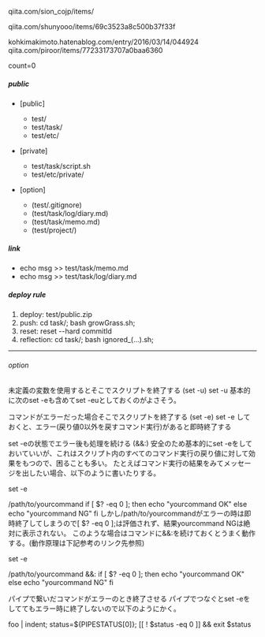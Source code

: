 <!-- インフラ -->
qiita.com/sion_cojp/items/

<!-- with python -->
qiita.com/shunyooo/items/69c3523a8c500b37f33f

<!-- 以下参照 -->
kohkimakimoto.hatenablog.com/entry/2016/03/14/044924
qiita.com/piroor/items/77233173707a0baa6360


<!-- spaceに注意。 -->
count=0

##### public
+ [public]
  - test/
  - test/task/
  - test/etc/

+ [private]
  - test/task/script.sh
  - test/etc/private/

+ [option]
  - (test/.gitignore)
  - (test/task/log/diary.md)
  - (test/task/memo.md)
  - (test/project/)


##### link
+ echo msg >> test/task/memo.md
+ echo msg >> test/task/log/diary.md


##### deploy rule
1. deploy: test/public.zip
2. push: cd task/; bash growGrass.sh;
3. reset: reset --hard commitId
4. reflection: cd task/; bash ignored_(...).sh;

___
###### option 
未定義の変数を使用するとそこでスクリプトを終了する (set -u)
set -u
基本的に次のset -eも含めてset -euとしておくのがよさそう。

コマンドがエラーだった場合そこでスクリプトを終了する (set -e)
set -e
しておくと、エラー(戻り値0以外を戻すコマンド実行)があると即時終了する

set -eの状態でエラー後も処理を続ける (&&:)
安全のため基本的にset -eをしておいていいが、これはスクリプト内のすべてのコマンド実行の戻り値に対して効果をもつので、困ることも多い。 たとえばコマンド実行の結果をみてメッセージを出したい場合、以下のように書いたりする。

set -e

/path/to/yourcommand
if [ $? -eq 0 ]; then
    echo "yourcommand OK"
else
    echo "yourcommand NG"
fi
しかし/path/to/yourcommandがエラーの時は即時終了してしまうので[ $? -eq 0 ];は評価されず、結果yourcommand NGは絶対に表示されない。 このような場合はコマンドに&&:を続けておくとうまく動作する。(動作原理は下記参考のリンク先参照)

set -e

/path/to/yourcommand &&:
if [ $? -eq 0 ]; then
    echo "yourcommand OK"
else
    echo "yourcommand NG"
fi

パイプで繋いだコマンドがエラーのとき終了させる
パイプでつなぐとset -eをしててもエラー時に終了しないので以下のようにかく。

foo | indent; status=${PIPESTATUS[0]}; [[ ! $status -eq 0 ]] && exit $status






